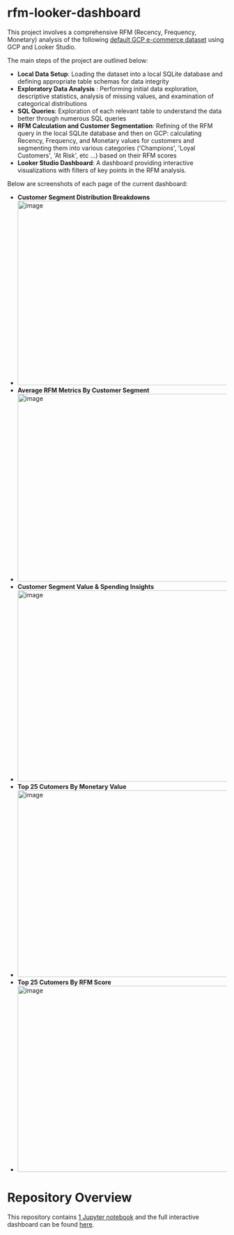 # rfm-looker-dashboard

This project involves a comprehensive RFM (Recency, Frequency, Monetary) analysis of the following [default GCP e-commerce dataset](https://www.kaggle.com/datasets/mustafakeser4/looker-ecommerce-bigquery-dataset/data?select=events.csv) using GCP and Looker Studio.

The main steps of the project are outlined below:
- **Local Data Setup**: Loading the dataset into a local SQLite database and defining appropriate table schemas for data integrity
- **Exploratory Data Analysis** : Performing initial data exploration, descriptive statistics, analysis of missing values, and examination of categorical distributions
- **SQL Queries**: Exploration of each relevant table to understand the data better through numerous SQL queries
- **RFM Calculation and Customer Segmentation**: Refining of the RFM query in the local SQLite database and then on GCP: calculating Recency, Frequency, and Monetary values for customers and segmenting them into various categories ('Champions', 'Loyal Customers', 'At Risk', etc ...) based on their RFM scores
- **Looker Studio Dashboard**: A dashboard providing interactive visualizations with filters of key points in the RFM analysis.

Below are screenshots of each page of the current dashboard: 
- **Customer Segment Distribution Breakdowns**
- <img width="523" height="423" alt="image" src="https://github.com/user-attachments/assets/847294a0-cec5-4242-85af-ec3872782d81" />
- **Average RFM Metrics By Customer Segment**
- <img width="503" height="431" alt="image" src="https://github.com/user-attachments/assets/5e413da8-da67-417a-986b-e32e7d64cf74" />
- **Customer Segment Value & Spending Insights**
- <img width="554" height="439" alt="image" src="https://github.com/user-attachments/assets/acb54f21-34e1-4c33-9ceb-9e9077433afd" />
- **Top 25 Cutomers By Monetary Value**
- <img width="592" height="429" alt="image" src="https://github.com/user-attachments/assets/15f4988d-469c-4d63-957d-0de8d68d0238" />
- **Top 25 Cutomers By RFM Score**
- <img width="593" height="427" alt="image" src="https://github.com/user-attachments/assets/89ec5fe3-3625-4d3e-bad4-eab25f0036a3" />

# Repository Overview
This repository contains [1 Jupyter notebook](Notebook.ipynb) and the full interactive dashboard can be found [here](https://lookerstudio.google.com/reporting/0dc70163-4b22-491c-a2f4-de37fb6b7158).
